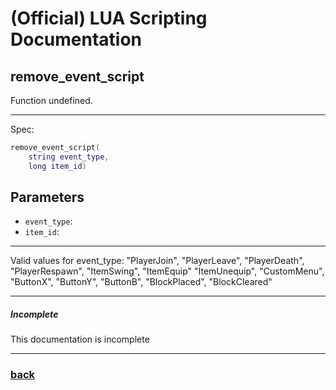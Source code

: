 
# (Official) LUA Scripting Documentation

## remove_event_script

Function undefined.

___

Spec:

```lua
remove_event_script(
	string event_type,
	long item_id)
```

## Parameters

- `event_type`: 
- `item_id`: 

___

Valid values for event_type:
"PlayerJoin", "PlayerLeave", "PlayerDeath", "PlayerRespawn", "ItemSwing", "ItemEquip"
"ItemUnequip", "CustomMenu", "ButtonX", "ButtonY", "ButtonB", "BlockPlaced", "BlockCleared"

___

##### Incomplete

This documentation is incomplete

___

### [back](../other)
